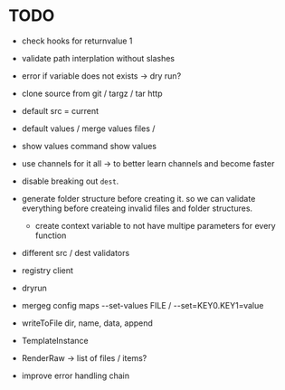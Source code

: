 


# TODO

- check hooks for returnvalue 1
- validate path interplation without slashes
- error if variable does not exists -> dry run?
- clone source from git / targz / tar http
- default src = current
- default values / merge values files / 
- show values command show values
- use channels for it all -> to better learn channels and become faster
- disable breaking out `dest`.
- generate folder structure before creating it. so we can validate everything before createing invalid files and folder structures.
    - create context variable to not have multipe parameters for every function



- different src / dest validators


- registry client
- dryrun
- mergeg config maps --set-values FILE / --set=KEY0.KEY1=value
- writeToFile dir, name, data, append


- TemplateInstance
- RenderRaw -> list of files / items?

- improve error handling chain
